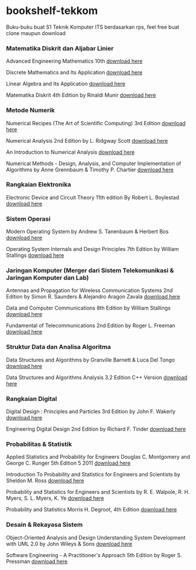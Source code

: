 # bookshelf-tekkom
Buku-buku buat S1 Teknik Komputer ITS berdasarkan rps, feel free buat clone maupun download

<h3>Matematika Diskrit dan Aljabar Linier</h3>

Advanced Engineering Mathematics 10th [download here](https://www.academia.edu/32045668/Advanced_Engineering_Mathematics_10th_Edition)

Discrete Mathematics and Its Application [download here](https://spada.uns.ac.id/pluginfile.php/603240/mod_resource/content/3/Discrete%20Mathematics%20and%20Its%20Applications%20-%20Kenneth%20Rosen%20%282012%29.pdf)

Linear Algebra and Its Application [download here](https://www.zuj.edu.jo/download/linear-algebra-and-its-applications-david-c-lay-pdf/)

Matematika Diskrit 4th Edition by Rinaldi Munir [download here](https://www.academia.edu/29914530/Matematika_Diskrit_RInaldi_Munir)

<h3>Metode Numerik</h3>

Numerical Recipes (The Art of Scientific Computing) 3rd Edition [download here](https://assets.cambridge.org/97805218/80688/frontmatter/9780521880688_frontmatter.pdf)

Numerical Analysis 2nd Edition by L. Ridgway Scott [download here](https://people.cs.uchicago.edu/~ridg/newna/natwo.pdf)

An Introduction to Numerical Analysis [download here](https://newdoc.nccu.edu.tw/teasyllabus/111648701013/Numerical_Analysis.pdf)

Numerical Methods - Design, Analysis, and Computer Implementation of Algorithms by Anne Grennbaum & Timothy P. Chartier [download here](http://202.91.76.90:81/fdScript/RootOfEBooks/E%20BOOKS%20COLLECTION%202020%20%20DATA%202/MATHEMATICS/Numerical%20Methods%20Design,%20Analysis,%20and%20Computer%20Implementation%20of%20Algorithms%20by%20Anne%20Greenbaum%20and%20Timothy%20P.%20Chartier.pdf)

<h3>Rangkaian Elektronika</h3>

Electronic Device and Circuit Theory 11th edition By Robert L. Boylestad [download here](https://www.academia.edu/45229810/Electronic_device_and_circuit_theory_11th_edition_By_Robert_L_Boylestad)

<h3>Sistem Operasi</h3>

Modern Operating System by Andrew S. Tanenbaum & Herbert Bos [download here](https://csc-knu.github.io/sys-prog/books/Andrew%20S.%20Tanenbaum%20-%20Modern%20Operating%20Systems.pdf)

Operating System Internals and Design Principles 7th Edition by William Stallings [download here](https://repository.dinus.ac.id/docs/ajar/Operating_System.pdf)

<h3>Jaringan Komputer (Merger dari Sistem Telekomunikasi & Jaringan Komputer dan Lab)</h3>

Antennas and Propagation for Wireless Communication Systems 2nd Edition by Simon R. Saunders & Alejandro Aragon Zavala [download here](https://www.academia.edu/12385294/Antennas_and_Propagation_for_Wireless_Communication_Systems)

Data and Computer Communications 8th Edition by William Stallings [download here](https://sisfo.itp.ac.id/bahanajar/BahanAjar/AswirPremadi/Bahan%20Ajar%20Jaringan%20Komunikasi%20Data/Data%20and%20Computer%20Communications%20by%20William%20Stallings.pdf)

Fundamental of Telecommunications 2nd Edition by Roger L. Freeman [download here](https://www.academia.edu/40338200/Fundamentals_of_Telecommunications_Second_Edition_Roger_L_Freeman)

<h3>Struktur Data dan Analisa Algoritma</h3>

Data Structures and Algorithms by Granville Barnett & Luca Del Tongo [download here](https://apps2.mdp.ac.id/perpustakaan/ebook/Karya%20Umum/Dsa.pdf)

Data Structures and Algorithms Analysis 3.2 Edition C++ Version [download here](https://www.academia.edu/40230698/Data_Structures_and_Algorithm_Analysis_Edition_3_2_C_Version)

<h3>Rangkaian Digital</h3>

Digital Design : Principles and Particles 3rd Edition by John F. Wakerly [download here](http://ebook.pldworld.com/_eBook/DIGITAL%20DESIGN%20PRINCIPLES%20&%20PRACTICES%203rd%20Edition/digital_design-third_edition-1.pdf)

Engineering Digital Design 2nd Edition by Richard F. Tinder [download here](https://www.gacbe.ac.in/images/E%20books/Engineering%20Digital%20Design%202nd%20ed.%20-%20R.%20Tinder%20(2000)%20WW.pdf)

<h3>Probabilitas & Statistik</h3>

Applied Statistics and Probability for Engineers Douglas C. Montgomery and George C. Runger 5th Edition 5 2011 [download here](https://industri.fatek.unpatti.ac.id/wp-content/uploads/2019/03/088-Applied-Statistics-and-Probability-for-Engineers-Douglas-C.-Montgomery-George-C.-Runger-Edisi-5-2011.pdf)

Introduction To Probability and Statistics for Engineers and Scientists by Sheldon M. Ross [download here](https://minerva.it.manchester.ac.uk/~saralees/statbook3.pdf)

Probability and Statistics for Engineers and Scientists by R. E. Walpole, R. H. Myers, S. L. Myers, K. Ye [download here](https://math.buet.ac.bd/public/faculty_profile/files/835598806.pdf)

Probability and Statistics Morris H. Degroot, 4th Edition [download here](https://github.com/Honei/bookshelf/blob/master/Math/Probability%20and%20Statistics-Morris%20H.Degroot%2C%204th%20Edition.pdf)

<h3>Desain & Rekayasa Sistem</h3>

Object-Oriented Analysis and Design Understanding System Development with UML 2.0 by John Wileys & Sons [download here](https://github.com/bernardvery/Genap1617/blob/master/apbo/book/Object-Oriented%20Analysis%20and%20Design%20Understanding%20System%20Development%20with%20UML%202.0.pdf)

Software Engineering - A Practitioner's Approach 5th Edition by Roger S. Pressman [download here](https://repository.dinus.ac.id/docs/ajar/Software_Engineering_-_Pressman.pdf)
